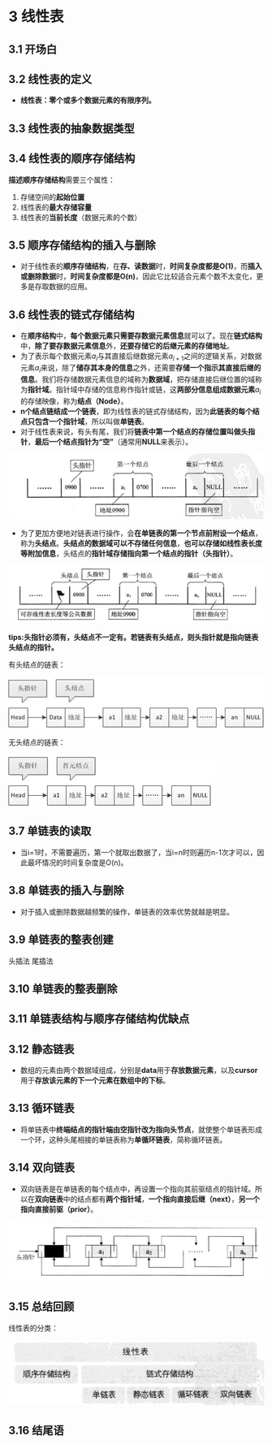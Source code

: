# 3 线性表

## 3.1 开场白

## 3.2 线性表的定义
* **线性表：零个或多个数据元素的有限序列。**

## 3.3 线性表的抽象数据类型

## 3.4 线性表的顺序存储结构
**描述顺序存储结构**需要三个属性：
1. 存储空间的**起始位置**
2. 线性表的**最大存储容量**
3. 线性表的**当前长度**（数据元素的个数）

## 3.5 顺序存储结构的插入与删除
* 对于线性表的**顺序存储结构**，在**存、读数据**时，**时间复杂度都是O(1)**，而**插入或删除数据**时，**时间复杂度都是O(n)**，因此它比较适合元素个数不太变化，更多是存取数据的应用。

## 3.6 线性表的链式存储结构
* 在**顺序结构**中，**每个数据元素只需要存数据元素信息**就可以了。现在**链式结构**中，**除了要存数据元素信息**外，**还要存储它的后继元素的存储地址**。
* 为了表示每个数据元素$a_i$与其直接后继数据元素$a_{i+1}$之间的逻辑关系，对数据元素$a_i$来说，除了**储存其本身的信息**之外，还需要**存储一个指示其直接后继的信息**。我们将存储数据元素信息的域称为**数据域**，把存储直接后继位置的域称为**指针域**。指针域中存储的信息称作指针或链，这**两部分信息组成数据元素**$a_i$的存储映像，称为**结点（Node）**。
* **n个结点链结成一个链表**，即为线性表的链式存储结构，因为**此链表的每个结点只包含一个指针域**，所以叫做**单链表**。
* 对于线性表来说，有头有尾，我们将**链表中第一个结点的存储位置叫做头指针**，**最后一个结点指针为“空”**（通常用**NULL**来表示）。

![链表中的头指针](image/3.6%E9%93%BE%E8%A1%A8%E4%B8%AD%E7%9A%84%E5%A4%B4%E6%8C%87%E9%92%88.png)

* 为了更加方便地对链表进行操作，会**在单链表的第一个节点前附设一个结点**，称为**头结点**。**头结点的数据域可以不存储任何信息**，**也可以存储如线性表长度等附加信息**，头结点的**指针域存储指向第一个结点的指针（头指针）**。

![链表中的头结点](image/3.6%E9%93%BE%E8%A1%A8%E4%B8%AD%E7%9A%84%E5%A4%B4%E7%BB%93%E7%82%B9.png)

**tips:头指针必须有，头结点不一定有。若链表有头结点，则头指针就是指向链表头结点的指针。**

有头结点的链表：

![有头结点的链表](image/3.6%E6%9C%89%E5%A4%B4%E7%BB%93%E7%82%B9%E7%9A%84%E9%93%BE%E8%A1%A8.jpg)

无头结点的链表：

![无头结点的链表](image/3.6%E6%97%A0%E5%A4%B4%E7%BB%93%E7%82%B9%E7%9A%84%E9%93%BE%E8%A1%A8.jpg)


## 3.7 单链表的读取
* 当i=1时，不需要遍历，第一个就取出数据了，当i=n时则遍历n-1次才可以，因此最坏情况的时间复杂度是O(n)。

## 3.8 单链表的插入与删除
* 对于插入或删除数据越频繁的操作，单链表的效率优势就越是明显。

## 3.9 单链表的整表创建
头插法
尾插法

## 3.10 单链表的整表删除

## 3.11 单链表结构与顺序存储结构优缺点

## 3.12 静态链表
* 数组的元素由两个数据域组成，分别是**data**用于**存放数据元素**，以及**cursor**用于**存放该元素的下一个元素在数组中的下标**。

## 3.13 循环链表
* 将单链表中**终端结点的指针端由空指针改为指向头节点**，就使整个单链表形成一个环，这种头尾相接的单链表称为**单循环链表**，简称循环链表。

## 3.14 双向链表
* 双向链表是在单链表的每个结点中，再设置一个指向其前驱结点的指针域。所以在**双向链表**中的结点都有**两个指针域**，**一个指向直接后继（next）**，**另一个指向直接前驱（prior）**。

![非空的循环的带头结点的双向链表](image/3.14%E9%9D%9E%E7%A9%BA%E7%9A%84%E5%BE%AA%E7%8E%AF%E7%9A%84%E5%B8%A6%E5%A4%B4%E7%BB%93%E7%82%B9%E7%9A%84%E5%8F%8C%E5%90%91%E9%93%BE%E8%A1%A8.png)

## 3.15 总结回顾
线性表的分类：

![线性表的分类](image/3.15%E7%BA%BF%E6%80%A7%E8%A1%A8%E7%9A%84%E5%88%86%E7%B1%BB.png)


## 3.16 结尾语

